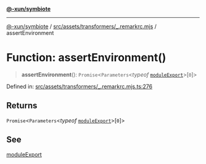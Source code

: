 [**@-xun/symbiote**](../../../../../README.md)

***

[@-xun/symbiote](../../../../../README.md) / [src/assets/transformers/\_.remarkrc.mjs](../README.md) / assertEnvironment

# Function: assertEnvironment()

> **assertEnvironment**(): `Promise`\<`Parameters`\<*typeof* [`moduleExport`](moduleExport.md)\>\[`0`\]\>

Defined in: [src/assets/transformers/\_.remarkrc.mjs.ts:276](https://github.com/Xunnamius/symbiote/blob/baed18cf2f0c1f93d21647c3399a412c1e0a2c32/src/assets/transformers/_.remarkrc.mjs.ts#L276)

## Returns

`Promise`\<`Parameters`\<*typeof* [`moduleExport`](moduleExport.md)\>\[`0`\]\>

## See

[moduleExport](moduleExport.md)
